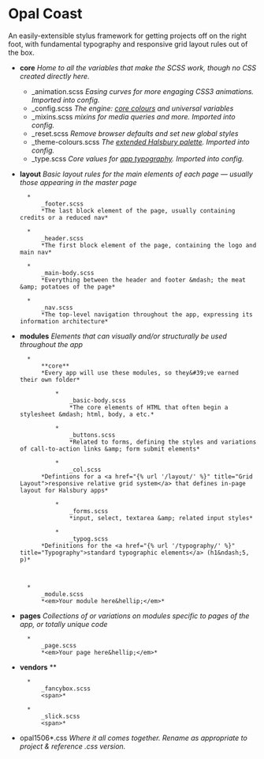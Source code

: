 # Opal Coast
An easily-extensible stylus framework for getting projects off on the right foot, with fundamental typography and responsive grid layout rules out of the box.

* **core**
  *Home to all the variables that make the SCSS work, though no CSS created directly here.*

  * _animation.scss
    *Easing curves for more engaging CSS3 animations. Imported into config.*
  * _config.scss
    *The engine: <a href="{% url '/colour/' %}" title="Colour">core colours</a> and universal variables*
  * _mixins.scss
    *mixins for media queries and more. Imported into config.*
  * _reset.scss
    *Remove browser defaults and set new global styles*
  * _theme-colours.scss
    *The <a href="{% url '/colour/' %}" title="Colour">extended Halsbury palette</a>. Imported into config.*
  * _type.scss
    *Core values for <a href="{% url '/typography/' %}" title="Typography">app typography</a>. Imported into config.*



*
    **layout**
    *Basic layout rules for the main elements of each page &mdash; usually those appearing in the master page*

        *
            _footer.scss
            *The last block element of the page, usually containing credits or a reduced nav*

        *
            _header.scss
            *The first block element of the page, containing the logo and main nav*

        *
            _main-body.scss
            *Everything between the header and footer &mdash; the meat &amp; potatoes of the page*

        *
            _nav.scss
            *The top-level navigation throughout the app, expressing its information architecture*



* **modules**
    *Elements that can visually and/or structurally be used throughout the app*

        *
            **core**
            *Every app will use these modules, so they&#39;ve earned their own folder*

                *
                    _basic-body.scss
                    *The core elements of HTML that often begin a stylesheet &mdash; html, body, a etc.*

                *
                    _buttons.scss
                    *Related to forms, defining the styles and variations of call-to-action links &amp; form submit elements*

                *
                    _col.scss
            *Defintions for a <a href="{% url '/layout/' %}" title="Grid Layout">responsive relative grid system</a> that defines in-page layout for Halsbury apps*

                *
                    _forms.scss
                    *input, select, textarea &amp; related input styles*

                *
                    _typog.scss
            *Definitions for the <a href="{% url '/typography/' %}" title="Typography">standard typographic elements</a> (h1&ndash;5, p)*



        *
            _module.scss
            *<em>Your module here&hellip;</em>*



*
    **pages**
    *Collections of or variations on modules specific to pages of the app, or totally unique code*

        *
            _page.scss
            *<em>Your page here&hellip;</em>*



*
    **vendors**
    **

        *
            _fancybox.scss
            <span>*

        *
            _slick.scss
            <span>*



*
    opal1506*.css
    *Where it all comes together. Rename as appropriate to project &amp; reference .css version.*
